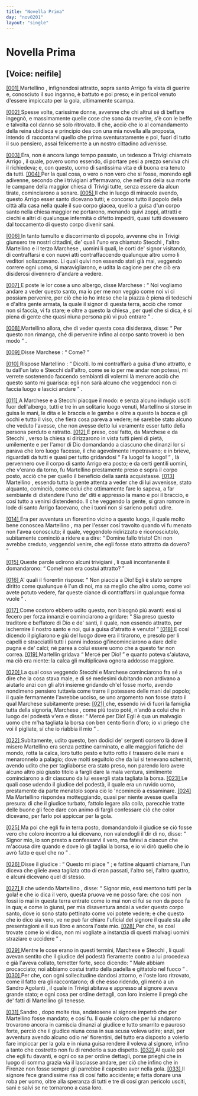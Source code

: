 ```yaml
---
title: "Novella Prima"
day: "nov0201"
layout: "single"
---
```

<div id="nov0201" type="novella" who="neifile">
 <h1>
  Novella Prima
 </h1>
 <p>
  <h2>
   [Voice: neifile]
  </h2>
 </p>
 <argument>
  <p>
   <a href="{{ site.baseurl }}enDecameron/nov0201#p02010001">
    [001]
   </a>
   <name persref="martellino" type="person">
    Martellino
   </name>
   , infignendosi attratto, sopra
   <name persref="santoarrigo" type="person">
    santo Arrigo
   </name>
   fa vista di guerire e, conosciuto il suo inganno, &egrave; battuto e poi preso; e in pericol venuto d'essere impiccato per la gola, ultimamente scampa.
  </p>
 </argument>
 <div3 type="commentary" who="neifile">
  <p>
   <a href="{{ site.baseurl }}enDecameron/nov0201#p02010002">
    [002]
   </a>
   Spesse volte, carissime donne, avvenne che chi altrui s&eacute; di beffare ingegn&ograve;, e massimamente quelle cose che sono da reverire, s'&egrave; con le beffe e talvolta col danno s&eacute; solo ritrovato. Il che, acci&ograve; che io al comandamento della reina ubidisca e principio dea con una mia novella alla proposta, intendo di raccontarvi quello che prima sventuratamente e poi, fuori di tutto il suo pensiero, assai felicemente a un nostro cittadino adivenisse.
  </p>
 </div3>
 <p>
  <a href="{{ site.baseurl }}enDecameron/nov0201#p02010003">
   [003]
  </a>
  Era, non &egrave; ancora lungo tempo passato, un tedesco a
  <name placeref="treviso" type="place">
   Trivigi
  </name>
  chiamato
  <name persref="santoarrigo" type="person">
   Arrigo
  </name>
  , il quale, povero uomo essendo, di portare pesi a prezzo serviva chi il richiedeva; e, con questo, uomo di santissima vita e di buona era tenuto da tutti.
  <a href="{{ site.baseurl }}enDecameron/nov0201#p02010004">
   [004]
  </a>
  Per la qual cosa, o vero o non vero che si fosse, morendo egli adivenne, secondo che i trivigiani affermavano, che nell'ora della sua morte le campane della
  <name placeref="duomotreviso-0201" type="place">
   maggior chiesa
  </name>
  di
  <name placeref="treviso" type="place">
   Trivigi
  </name>
  tutte, senza essere da alcun tirate, cominciarono a sonare.
  <a href="{{ site.baseurl }}enDecameron/nov0201#p02010005">
   [005]
  </a>
  Il che in luogo di miracolo avendo, questo
  <name persref="santoarrigo" type="person">
   Arrigo
  </name>
  esser santo dicevano tutti; e concorso tutto il popolo della citt&agrave; alla casa nella quale il suo corpo giacea, quello a guisa d'un corpo santo nella chiesa maggior ne portarono, menando quivi zoppi, attratti e ciechi e altri di qualunque infermit&agrave; o difetto impediti, quasi tutti dovessero dal toccamento di questo corpo divenir sani.
 </p>
 <p>
  <a href="{{ site.baseurl }}enDecameron/nov0201#p02010006">
   [006]
  </a>
  In tanto tumulto e discorrimento di popolo, avvenne che in
  <name placeref="treviso" type="place">
   Trivigi
  </name>
  giunsero tre nostri cittadini, de' quali l'uno era chiamato
  <name persref="stecchi" type="person">
   Stecchi
  </name>
  , l'altro
  <name persref="martellino" type="person">
   Martellino
  </name>
  e il terzo
  <name persref="marchese" type="person">
   Marchese
  </name>
  , uomini li quali, le corti de' signor visitando, di contraffarsi e con nuovi atti contraffaccendo qualunque altro uomo li veditori sollazzavano. Li quali quivi non essendo stati gi&agrave; mai, veggendo correre ogni uomo, si maravigliarono, e udita la cagione per che ci&ograve; era disiderosi divennero d'andare a vedere.
 </p>
 <p>
  <a href="{{ site.baseurl }}enDecameron/nov0201#p02010007">
   [007]
  </a>
  E poste le lor cose a uno albergo, disse
  <name persref="marchese" type="person">
   Marchese
  </name>
  :
  <q direct="unspecified" who="marchese">
   Noi vogliamo andare a veder questo santo, ma io per me non veggio come noi vi ci possiam pervenire, per ci&ograve; che io ho inteso che la piazza &egrave; piena di tedeschi e d'altra gente armata, la quale il signor di questa terra, acci&ograve; che romor non si faccia, vi fa stare; e oltre a questo la
   <name placeref="duomotreviso-0201" type="place">
    chiesa
   </name>
   , per quel che si dica, &egrave; s&iacute; piena di gente che quasi niuna persona pi&uacute; vi pu&ograve; entrare
  </q>
  .
 </p>
 <p>
  <a href="{{ site.baseurl }}enDecameron/nov0201#p02010008">
   [008]
  </a>
  <name persref="martellino" type="person">
   Martellino
  </name>
  allora, che di veder questa cosa disiderava, disse:
  <q direct="unspecified" who="martellino">
   Per questo non rimanga, ch&eacute; di pervenire infino al corpo santo trover&ograve; io ben modo
  </q>
  .
 </p>
 <p>
  <a href="{{ site.baseurl }}enDecameron/nov0201#p02010009">
   [009]
  </a>
  Disse
  <name persref="marchese" type="person">
   Marchese
  </name>
  :
  <q direct="unspecified" who="marchese">
   Come?
  </q>
 </p>
 <p>
  <a href="{{ site.baseurl }}enDecameron/nov0201#p02010010">
   [010]
  </a>
  Rispose
  <name persref="martellino" type="person">
   Martellino
  </name>
  :
  <q direct="unspecified" who="martellino">
   Dicolti. Io mi contraffar&ograve; a guisa d'uno attratto, e tu dall'un lato e
   <name persref="stecchi" type="person">
    Stecchi
   </name>
   dall'altro, come se io per me andar non potessi, mi verrete sostenendo faccendo sembianti di volermi l&agrave; menare acci&ograve; che questo santo mi guarisca: egli non sar&agrave; alcuno che veggendoci non ci faccia luogo e lascici andare
  </q>
  .
 </p>
 <p>
  <a href="{{ site.baseurl }}enDecameron/nov0201#p02010011">
   [011]
  </a>
  A
  <name persref="marchese" type="person">
   Marchese
  </name>
  e a
  <name persref="stecchi" type="person">
   Stecchi
  </name>
  piacque il modo: e senza alcuno indugio usciti fuor dell'albergo, tutti e tre in un solitario luogo venuti,
  <name persref="martellino" type="person">
   Martellino
  </name>
  si storse in guisa le mani, le dita e le braccia e le gambe e oltre a questo la bocca e gli occhi e tutto il viso, che fiera cosa pareva a vedere; n&eacute; sarebbe stato alcuno che veduto l'avesse, che non avesse detto lui veramente esser tutto della persona perduto e ratratto.
  <a href="{{ site.baseurl }}enDecameron/nov0201#p02010012">
   [012]
  </a>
  E preso, cos&iacute; fatto, da
  <name persref="marchese" type="person">
   Marchese
  </name>
  e da
  <name persref="stecchi" type="person">
   Stecchi
  </name>
  , verso la
  <name placeref="duomotreviso-0201" type="place">
   chiesa
  </name>
  si dirizzarono in vista tutti pieni di piet&agrave;, umilemente e per l'amor di Dio domandando a ciascuno che dinanzi lor si parava che loro luogo facesse, il che agevolmente impetravano; e in brieve, riguardati da tutti e quasi per tutto gridandosi
  <q direct="unspecified" who="marchese stecchi">
   Fa luogo! fa luogo!
  </q>
  , l&agrave; pervennero ove il corpo di
  <name persref="santoarrigo" type="person">
   santo Arrigo
  </name>
  era posto; e da certi gentili uomini, che v'erano da torno, fu
  <name persref="martellino" type="person">
   Martellino
  </name>
  prestamente preso e sopra il corpo posto, acci&ograve; che per quello il beneficio della sant&agrave; acquistasse.
  <a href="{{ site.baseurl }}enDecameron/nov0201#p02010013">
   [013]
  </a>
  <name persref="martellino" type="person">
   Martellino
  </name>
  , essendo tutta la gente attenta a veder che di lui avvenisse, stato alquanto, cominci&ograve;, come colui che ottimamente fare lo sapeva, a far sembiante di distendere l'uno de' diti e appresso la mano e poi il braccio, e cos&iacute; tutto a venirsi distendendo. Il che veggendo la gente, s&iacute; gran romore in lode di
  <name persref="santoarrigo" type="person">
   santo Arrigo
  </name>
  facevano, che i tuoni non si sarieno potuti udire.
 </p>
 <p>
  <a href="{{ site.baseurl }}enDecameron/nov0201#p02010014">
   [014]
  </a>
  Era per avventura un
  <name persref="fiorentino-0201" type="person">
   fiorentino
  </name>
  vicino a questo luogo, il quale molto bene conoscea
  <name persref="martellino" type="person">
   Martellino
  </name>
  , ma per l'esser cos&iacute; travolto quando vi fu menato non l'avea conosciuto; il quale, veggendolo ridirizzato e riconosciutolo, subitamente cominci&ograve; a ridere e a dire:
  <q direct="unspecified" who="fiorentino-0201">
   Domine fallo tristo! Chi non avrebbe creduto, veggendol venire, che egli fosse stato attratto da dovero?
  </q>
 </p>
 <p>
  <a href="{{ site.baseurl }}enDecameron/nov0201#p02010015">
   [015]
  </a>
  Queste parole udirono alcuni
  <name persref="trivigiani-0201" type="person">
   trivigiani
  </name>
  , li quali incontanente il domandarono:
  <q direct="unspecified" who="trivigiani-0201">
   Come! non era costui attratto?
  </q>
 </p>
 <p>
  <a href="{{ site.baseurl }}enDecameron/nov0201#p02010016">
   [016]
  </a>
  A' quali il
  <name persref="fiorentino-0201" type="person">
   fiorentin
  </name>
  rispose:
  <q direct="unspecified" who="fiorentino-0201">
   Non piaccia a Dio! Egli &egrave; stato sempre diritto come qualunque &egrave; l'un di noi, ma sa meglio che altro uomo, come voi avete potuto vedere, far queste ciance di contraffarsi in qualunque forma vuole
  </q>
  .
 </p>
 <p>
  <a href="{{ site.baseurl }}enDecameron/nov0201#p02010017">
   [017]
  </a>
  Come costoro ebbero udito questo, non bisogn&ograve; pi&uacute; avanti: essi si fecero per forza innanzi e cominciarono a gridare:
  <q direct="unspecified" who="trivigiani-0201">
   Sia preso questo traditore e beffatore di Dio e de' santi, il quale, non essendo attratto, per ischernire il nostro santo e noi, qui a guisa d'atratto &egrave; venuto!
  </q>
  <a href="{{ site.baseurl }}enDecameron/nov0201#p02010018">
   [018]
  </a>
  E cos&iacute; dicendo il pigliarono e gi&uacute; del luogo dove era il tirarono, e presolo per li capelli e stracciatili tutti i panni indosso gl'incominciarono a dare delle pugna e de' calci; n&eacute; parea a colui essere uomo che a questo far non correa.
  <a href="{{ site.baseurl }}enDecameron/nov0201#p02010019">
   [019]
  </a>
  <name persref="martellino" type="person">
   Martellin
  </name>
  gridava
  <q direct="unspecified" who="martellino">
   Merc&eacute; per Dio!
  </q>
  e quanto poteva s'aiutava, ma ci&ograve; era niente: la calca gli multiplicava ognora addosso maggiore.
 </p>
 <p>
  <a href="{{ site.baseurl }}enDecameron/nov0201#p02010020">
   [020]
  </a>
  La qual cosa veggendo
  <name persref="stecchi" type="person">
   Stecchi
  </name>
  e
  <name persref="marchese" type="person">
   Marchese
  </name>
  cominciarono fra s&eacute; a dire che la cosa stava male, e di s&eacute; medesimi dubitando non ardivano a aiutarlo anzi con gli altri insieme gridando ch'el fosse morto, avendo nondimeno pensiero tuttavia come trarre il potessero delle mani del popolo; il quale fermamente l'avrebbe ucciso, se uno argomento non fosse stato il qual
  <name persref="marchese" type="person">
   Marchese
  </name>
  subitamente prese:
  <a href="{{ site.baseurl }}enDecameron/nov0201#p02010021">
   [021]
  </a>
  che, essendo ivi di fuori la famiglia tutta della signoria,
  <name persref="marchese" type="person">
   Marchese
  </name>
  , come pi&uacute; tosto pot&eacute;, n'and&ograve; a colui che in luogo del podest&agrave; v'era e disse:
  <q direct="unspecified" who="marchese">
   Merc&eacute; per Dio! Egli &egrave; qua un malvagio uomo che m'ha tagliata la borsa con ben cento fiorin d'oro; io vi priego che voi il pigliate, s&iacute; che io riabbia il mio
  </q>
  .
 </p>
 <p>
  <a href="{{ site.baseurl }}enDecameron/nov0201#p02010022">
   [022]
  </a>
  Subitamente, udito questo, ben dodici de' sergenti corsero l&agrave; dove il misero
  <name persref="martellino" type="person">
   Martellino
  </name>
  era senza pettine carminato, e alle maggiori fatiche del mondo, rotta la calca, loro tutto pesto e tutto rotto il trassero delle mani e menaronnelo a palagio; dove molti seguitolo che da lui si tenevano scherniti, avendo udito che per tagliaborse era stato preso, non parendo loro avere alcuno altro pi&uacute; giusto titolo a fargli dare la mala ventura, similmente cominciarono a dir ciascuno da lui essergli stata tagliata la borsa.
  <a href="{{ site.baseurl }}enDecameron/nov0201#p02010023">
   [023]
  </a>
  Le quali cose udendo il
  <name persref="giudice-0201" type="person">
   giudice
  </name>
  del podest&agrave;, il quale era un ruvido uomo, prestamente da parte menatolo sopra ci&ograve; lo 'ncominci&ograve; a essaminare.
  <a href="{{ site.baseurl }}enDecameron/nov0201#p02010024">
   [024]
  </a>
  Ma
  <name persref="martellino" type="person">
   Martellino
  </name>
  rispondea motteggiando, quasi per niente avesse quella presura: di che il giudice turbato, fattolo legare alla colla, parecchie tratte delle buone gli fece dare con animo di fargli confessare ci&ograve; che color dicevano, per farlo poi appiccar per la gola.
 </p>
 <p>
  <a href="{{ site.baseurl }}enDecameron/nov0201#p02010025">
   [025]
  </a>
  Ma poi che egli fu in terra posto, domandandolo il
  <name persref="giudice-0201" type="person">
   giudice
  </name>
  se ci&ograve; fosse vero che coloro incontro a lui dicevano, non valendogli il dir di no, disse:
  <q direct="unspecified" who="martellino">
   Signor mio, io son presto a confessarvi il vero, ma fatevi a ciascun che m'accusa dire quando e dove io gli tagliai la borsa, e io vi dir&ograve; quello che io avr&ograve; fatto e quel che no
  </q>
  .
 </p>
 <p>
  <a href="{{ site.baseurl }}enDecameron/nov0201#p02010026">
   [026]
  </a>
  Disse il
  <name persref="giudice-0201" type="person">
   giudice
  </name>
  :
  <q direct="unspecified" who="giudice-0201">
   Questo mi piace
  </q>
  ; e fattine alquanti chiamare, l'un diceva che gliele avea tagliata otto d&iacute; eran passati, l'altro sei, l'altro quattro, e alcuni dicevano quel d&iacute; stesso.
 </p>
 <p>
  <a href="{{ site.baseurl }}enDecameron/nov0201#p02010027">
   [027]
  </a>
  Il che udendo
  <name persref="martellino" type="person">
   Martellino
  </name>
  , disse:
  <q direct="unspecified" who="martellino">
   Signor mio, essi mentono tutti per la gola! e che io dica il vero, questa pruova ve ne posso fare: che cos&iacute; non fossi io mai in questa terra entrato come io mai non ci fui se non da poco fa in qua; e come io giunsi, per mia disaventura andai a veder questo corpo santo, dove io sono stato pettinato come voi potete vedere; e che questo che io dico sia vero, ve ne pu&ograve; far chiaro l'uficial del signore il quale sta alle presentagioni e il suo libro e ancora l'oste mio.
   <a href="{{ site.baseurl }}enDecameron/nov0201#p02010028">
    [028]
   </a>
   Per che, se cos&iacute; trovate come io vi dico, non mi vogliate a instanzia di questi malvagi uomini straziare e uccidere
  </q>
  .
 </p>
 <p>
  <a href="{{ site.baseurl }}enDecameron/nov0201#p02010029">
   [029]
  </a>
  Mentre le cose erano in questi termini,
  <name persref="marchese" type="person">
   Marchese
  </name>
  e
  <name persref="stecchi" type="person">
   Stecchi
  </name>
  , li quali avevan sentito che il
  <name persref="giudice-0201" type="person">
   giudice
  </name>
  del podest&agrave; fieramente contro a lui procedeva e gi&agrave; l'aveva collato, temetter forte, seco dicendo:
  <q direct="unspecified" who="marchese stecchi">
   Male abbiam procacciato; noi abbiamo costui tratto della padella e gittatolo nel fuoco
  </q>
  .
  <a href="{{ site.baseurl }}enDecameron/nov0201#p02010030">
   [030]
  </a>
  Per che, con ogni sollecitudine dandosi attorno, e l'oste loro ritrovato, come il fatto era gli raccontarono; di che esso ridendo, gli men&ograve; a un
  <name persref="sandroagolanti" type="person">
   Sandro Agolanti
  </name>
  , il quale in
  <name placeref="treviso" type="place">
   Trivigi
  </name>
  abitava e appresso al signore aveva grande stato; e ogni cosa per ordine dettagli, con loro insieme il preg&ograve; che de' fatti di
  <name persref="martellino" type="person">
   Martellino
  </name>
  gli tenesse.
 </p>
 <p>
  <a href="{{ site.baseurl }}enDecameron/nov0201#p02010031">
   [031]
  </a>
  <name persref="sandroagolanti" type="person">
   Sandro
  </name>
  , dopo molte risa, andatosene al signore impetr&ograve; che per
  <name persref="martellino" type="person">
   Martellino
  </name>
  fosse mandato; e cos&iacute; fu. Il quale coloro che per lui andarono trovarono ancora in camiscia dinanzi al
  <name persref="giudice-0201" type="person">
   giudice
  </name>
  e tutto smarrito e pauroso forte, perci&ograve; che il
  <name persref="giudice-0201" type="person">
   giudice
  </name>
  niuna cosa in sua scusa voleva udire; anzi, per avventura avendo alcuno odio ne' fiorentini, del tutto era disposto a volerlo fare impiccar per la gola e in niuna guisa rendere il voleva al signore, infino a tanto che costretto non fu di renderlo a suo dispetto.
  <a href="{{ site.baseurl }}enDecameron/nov0201#p02010032">
   [032]
  </a>
  Al quale poi che egli fu davanti, e ogni co sa per ordine dettagli, porse prieghi che in luogo di somma grazia via il lasciasse andare, per ci&ograve; che infino che in
  <name placeref="firenze" type="place">
   Firenze
  </name>
  non fosse sempre gli parrebbe il capestro aver nella gola.
  <a href="{{ site.baseurl }}enDecameron/nov0201#p02010033">
   [033]
  </a>
  Il signore fece grandissime risa di cos&iacute; fatto accidente; e fatta donare una roba per uomo, oltre alla speranza di tutti e tre di cos&iacute; gran pericolo usciti, sani e salvi se ne tornarono a casa loro.
 </p>
</div>